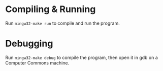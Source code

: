 # Compiling & Running

Run `mingw32-make run` to compile and run the program.

# Debugging

Run `mingw32-make debug` to compile the program, then open it in gdb on a Computer Commons machine.